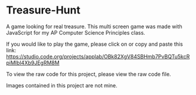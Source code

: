 # Treasure-Hunt
A game looking for real treasure.
This multi screen game was made with JavaScript for my AP Computer Science Principles class.

If you would like to play the game, please click on or copy and paste this link: https://studio.code.org/projects/applab/OBk82XgV84SBHmb7PvBQTu5kcRpiMIbl4Xb9JEgRM8M

To view the raw code for this project, please view the raw code file.

Images contained in this project are not mine. 
